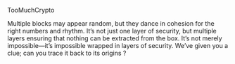 TooMuchCrypto

Multiple blocks may appear random, but they dance in cohesion for the right numbers and rhythm. It’s not just one layer of security, but multiple layers ensuring that nothing can be extracted from the box. It’s not merely impossible—it’s impossible wrapped in layers of security. We’ve given you a clue; can you trace it back to its origins ?
